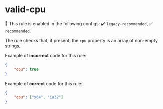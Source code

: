 # valid-cpu

💼 This rule is enabled in the following configs: ✔️ `legacy-recommended`, ✅ `recommended`.

<!-- end auto-generated rule header -->

The rule checks that, if present, the `cpu` property is an array of non-empty strings.

Example of **incorrect** code for this rule:

```json
{
	"cpu": true
}
```

Example of **correct** code for this rule:

```json
{
	"cpu": ["x64", "ia32"]
}
```
